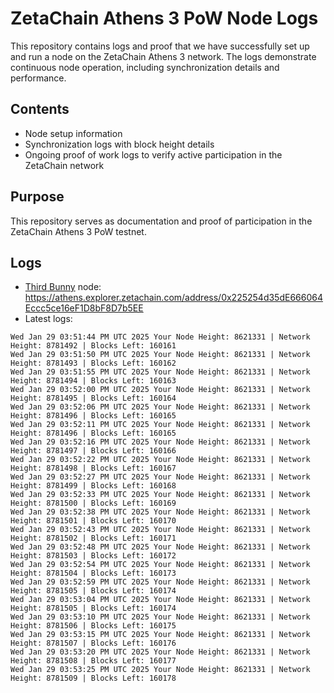 # ZetaChain Athens 3 PoW Node Logs
This repository contains logs and proof that we have successfully set up and run a node on the ZetaChain Athens 3 network. The logs demonstrate continuous node operation, including synchronization details and performance.

## Contents
- Node setup information
- Synchronization logs with block height details
- Ongoing proof of work logs to verify active participation in the ZetaChain network

## Purpose
This repository serves as documentation and proof of participation in the ZetaChain Athens 3 PoW testnet.

## Logs

- [Third Bunny](https://thirdbunny.xyz/) node: https://athens.explorer.zetachain.com/address/0x225254d35dE666064Eccc5ce16eF1D8bF8D7b5EE
- Latest logs:
```
Wed Jan 29 03:51:44 PM UTC 2025 Your Node Height: 8621331 | Network Height: 8781492 | Blocks Left: 160161
Wed Jan 29 03:51:50 PM UTC 2025 Your Node Height: 8621331 | Network Height: 8781493 | Blocks Left: 160162
Wed Jan 29 03:51:55 PM UTC 2025 Your Node Height: 8621331 | Network Height: 8781494 | Blocks Left: 160163
Wed Jan 29 03:52:00 PM UTC 2025 Your Node Height: 8621331 | Network Height: 8781495 | Blocks Left: 160164
Wed Jan 29 03:52:06 PM UTC 2025 Your Node Height: 8621331 | Network Height: 8781496 | Blocks Left: 160165
Wed Jan 29 03:52:11 PM UTC 2025 Your Node Height: 8621331 | Network Height: 8781496 | Blocks Left: 160165
Wed Jan 29 03:52:16 PM UTC 2025 Your Node Height: 8621331 | Network Height: 8781497 | Blocks Left: 160166
Wed Jan 29 03:52:22 PM UTC 2025 Your Node Height: 8621331 | Network Height: 8781498 | Blocks Left: 160167
Wed Jan 29 03:52:27 PM UTC 2025 Your Node Height: 8621331 | Network Height: 8781499 | Blocks Left: 160168
Wed Jan 29 03:52:33 PM UTC 2025 Your Node Height: 8621331 | Network Height: 8781500 | Blocks Left: 160169
Wed Jan 29 03:52:38 PM UTC 2025 Your Node Height: 8621331 | Network Height: 8781501 | Blocks Left: 160170
Wed Jan 29 03:52:43 PM UTC 2025 Your Node Height: 8621331 | Network Height: 8781502 | Blocks Left: 160171
Wed Jan 29 03:52:48 PM UTC 2025 Your Node Height: 8621331 | Network Height: 8781503 | Blocks Left: 160172
Wed Jan 29 03:52:54 PM UTC 2025 Your Node Height: 8621331 | Network Height: 8781504 | Blocks Left: 160173
Wed Jan 29 03:52:59 PM UTC 2025 Your Node Height: 8621331 | Network Height: 8781505 | Blocks Left: 160174
Wed Jan 29 03:53:04 PM UTC 2025 Your Node Height: 8621331 | Network Height: 8781505 | Blocks Left: 160174
Wed Jan 29 03:53:10 PM UTC 2025 Your Node Height: 8621331 | Network Height: 8781506 | Blocks Left: 160175
Wed Jan 29 03:53:15 PM UTC 2025 Your Node Height: 8621331 | Network Height: 8781507 | Blocks Left: 160176
Wed Jan 29 03:53:20 PM UTC 2025 Your Node Height: 8621331 | Network Height: 8781508 | Blocks Left: 160177
Wed Jan 29 03:53:25 PM UTC 2025 Your Node Height: 8621331 | Network Height: 8781509 | Blocks Left: 160178
```
